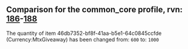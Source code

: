 ## Comparison for the common_core profile, rvn: [186](https://github.com/PRO100KatYT/FortniteProfileRevisions/tree/main/profiles/common_core/186%20common_core.json)-[188](https://github.com/PRO100KatYT/FortniteProfileRevisions/tree/main/profiles/common_core/188%20common_core.json)

The quantity of item 46db7352-bf8f-41aa-b5e1-64c0845ccfde (Currency:MtxGiveaway) has been changed from: `600` to: `1000`
<br><br>
